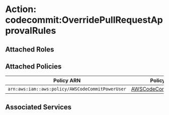 # Action: codecommit:OverridePullRequestApprovalRules

## Attached Roles

## Attached Policies

| Policy ARN | Policy Name |
|------------|-------------|
| `arn:aws:iam::aws:policy/AWSCodeCommitPowerUser` | [AWSCodeCommitPowerUser](../policies.md#awscodecommitpoweruser) |

## Associated Services


